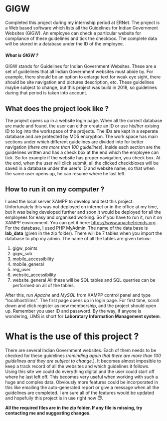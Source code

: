 # GIGW
Completed this project during my internship period at ERNet. The project is a Web based software which lists all the Guidelines for Indian Government Websites (GIGW). An employee can check a particular website for compliance of these guidelines and tick the checkbox. The complete data will be stored in a database under the ID of the employee.

#### _What is GIGW ?_
GIGW stands for Guidelines for Indian Government Websites. These are a set of guidelines that all Indian Government websites must abide by. For example, there should be an option to enlarge text for weak eye sight, there should be site navigation and pictures description, etc. These guidelines maybe subject to change, but this project was build in 2018, so guidelines during that period is taken into account.

## What does the project look like ?
The project opens up in a website login page. When all the correct database are made and found, the user can either create an ID or use his/her exising ID to log into the workspace of the projects. The IDs are kept in a seperate database and are protected by MD5 encryption. The work space has main sections under which different guidelines are divided into for better navigation (_there are more than 100 guidelines_). Inside each section are the guidelines written and has a check box at the end which the employee can tick. So for example if the website has proper navigation, you check box. At the end, when the user will click submit, all the clicked checkbioxes will be saved in a database under the user's ID and website name, so that when the same user opens up, he can resume where he last left.

## How to run it on my computer ?
I used the local server XAMPP to develop and test this project. Unfortunately this was not deployed on internet or in the office at my time, but it was being developed further and soon it would be deployed for all the employees for easy and organised working. So if you have to run it, run it on XAMPP environment. You can get it here: https://www.apachefriends.org .
For the database, I used PHP MyAdmin. The name of the data base is **lab_data** (given in the zip folder). There will be 7 tables when you import the database to php my admin. The name of all the tables are given below:
1. gigw_points
2. gigw_sub
3. mobile_accessibility
4. mobile_general
5. reg_user
6. website_accessibility
7. website_general
All these will be SQL tables and SQL querries can be performed on all of the tables.

After this, run *Apache* and *MySQL* from XAMPP control panel and type "localhost/lims". The first page opens up in login page. For first time, scroll down and click register as new membership, and the project should open up. Remember you user ID and password.
By the way, if anyone is wondering, LIMS is short for **Laboratary Information Management system**.

# What is the use of this project ?
There are several Indian Government websites. Each of them needs to be checked for these guidelines (*reminding again that there are more than 100 guidelines and they are subject to change.*). It becomes almost imposible to keep a track record of all the websites and which guidelines it follows. Using this site we could do everything digital and the user could start off where he last left off. This becomes very useful when working with such a huge and complex data. Obviously more features could be incorporated in this like emailing the auto-generated report or give a message when all the guidelines are completed. I am sure all of the features would be updated and hopefully this project is in use right now :innocent:.

**All the required files are in the zip folder. If any file is missing, try contacting me and suggesting changes.**
